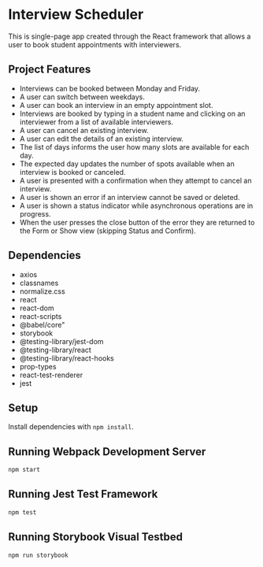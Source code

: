 # Interview Scheduler
This is single-page app created through the React framework that allows a user to book student appointments with interviewers. 

## Project Features
* Interviews can be booked between Monday and Friday.
* A user can switch between weekdays.
* A user can book an interview in an empty appointment slot.
* Interviews are booked by typing in a student name and clicking on an interviewer from a list of available interviewers.
* A user can cancel an existing interview.
* A user can edit the details of an existing interview.
* The list of days informs the user how many slots are available for each day.
* The expected day updates the number of spots available when an interview is booked or canceled.
* A user is presented with a confirmation when they attempt to cancel an interview.
* A user is shown an error if an interview cannot be saved or deleted.
* A user is shown a status indicator while asynchronous operations are in progress.
* When the user presses the close button of the error they are returned to the Form or Show view (skipping Status and Confirm).

## Dependencies
* axios
* classnames
* normalize.css
* react
* react-dom
* react-scripts
* @babel/core" 
* storybook
* @testing-library/jest-dom
* @testing-library/react
* @testing-library/react-hooks
* prop-types
* react-test-renderer
* jest

## Setup

Install dependencies with `npm install`.

## Running Webpack Development Server

```sh
npm start
```

## Running Jest Test Framework

```sh
npm test
```

## Running Storybook Visual Testbed

```sh
npm run storybook
```
